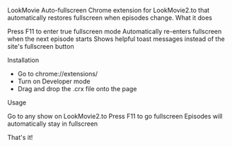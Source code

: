 LookMovie Auto-fullscreen
Chrome extension for LookMovie2.to that automatically restores fullscreen when episodes change.
What it does

Press F11 to enter true fullscreen mode
Automatically re-enters fullscreen when the next episode starts
Shows helpful toast messages instead of the site's fullscreen button

Installation

- Go to chrome://extensions/
- Turn on Developer mode
- Drag and drop the .crx file onto the page



Usage

Go to any show on LookMovie2.to
Press F11 to go fullscreen
Episodes will automatically stay in fullscreen

That's it!
